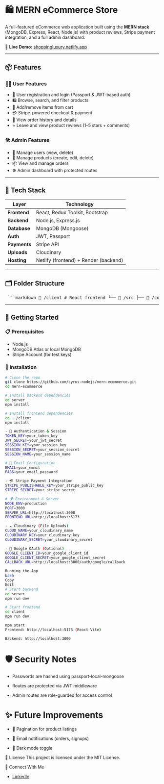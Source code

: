 # 🛍️ MERN eCommerce Store

A full-featured eCommerce web application built using the **MERN stack** (MongoDB, Express, React, Node.js) with product reviews, Stripe payment integration, and a full admin dashboard.

🔗 **Live Demo:** [shoppingluxury.netlify.app](https://shoppingluxury.netlify.app/)

---

## 📦 Features

### 🧑‍💻 User Features

- 🔐 User registration and login (Passport & JWT-based auth)
- 🛍️ Browse, search, and filter products
- 🛒 Add/remove items from cart
- 💳 Stripe-powered checkout & payment
- 📜 View order history and details
- ⭐ Leave and view product reviews (1–5 stars + comments)

### 🛠️ Admin Features

- 👤 Manage users (view, delete)
- 🛒 Manage products (create, edit, delete)
- 📦 View and manage orders
- ⚙️ Admin dashboard with protected routes

---

## 🧰 Tech Stack

| Layer        | Technology                        |
|-------------|------------------------------------|
| **Frontend**| React, Redux Toolkit, Bootstrap    |
| **Backend** | Node.js, Express.js                |
| **Database**| MongoDB (Mongoose)                 |
| **Auth**    | JWT, Passport                      |
| **Payments**| Stripe API                         |
| **Uploads** | Cloudinary                         |
| **Hosting** | Netlify (frontend) + Render (backend) |

---

## 🗂️ Folder Structure
<pre> ```markdown 📁 /client # React frontend └── 📁 /src ├── 📁 /components # Reusable UI components ├── 📁 /pages # React pages/routes (Home, Product, etc.) └── 📁 /redux # Redux Toolkit store and slices 📁 /server # Express backend ├── 📁 /controllers # Handles route logic (e.g. createOrder) ├── 📁 /routes # API routes (e.g. /api/products) ├── 📁 /models # Mongoose data models (User, Product, etc.) ├── 📁 /middlewares # Auth, error handling, etc. └── 📄 server.js # Backend entry point, server config ``` </pre>
---

## 🚀 Getting Started

### 📋 Prerequisites

- Node.js
- MongoDB Atlas or local MongoDB
- Stripe Account (for test keys)

### 🔧 Installation

```bash
# Clone the repo
git clone https://github.com/cyrus-nodejs/mern-ecommerce.git
cd mern-ecommerce

# Install backend dependencies
cd server
npm install

# Install frontend dependencies
cd ../client
npm install

```

```bash
- 🔐 Authentication & Session
TOKEN_KEY=your_token_key
JWT_SECRET=your_jwt_secret
SESSION_KEY=your_session_key
SESSION_SECRET=your_session_secret
SESSION_NAME=your_session_name

# 📧 Email Configuration
EMAIL=your_email
PASS=your_email_password

- 💳 Stripe Payment Integration
STRIPE_PUBLISHABLE_KEY=your_stripe_public_key
STRIPE_SECRET=your_stripe_secret

# 🌍 Environment & Server
NODE_ENV=production
PORT=3000
SERVER_URL=http://localhost:3000
FRONTEND_URL=http://localhost:5173

- ☁️ Cloudinary (File Uploads)
CLOUD_NAME=your_cloudinary_name
CLOUDINARY_KEY=your_cloudinary_key
CLOUDINARY_SECRET=your_cloudinary_secret

- 🔐 Google OAuth (Optional)
GOOGLE_CLIENT_ID=your_google_client_id
GOOGLE_CLIENT_SECRET=your_google_client_secret
CALLBACK_URL=http://localhost:3000/auth/google/callback

```

```bash
Running the App
bash
Copy
Edit
# Start backend
cd server
npm run dev

# Start frontend
cd client
npm run dev

npm start
Frontend: http://localhost:5173 (React Vite)

Backend: http://localhost:3000

```

# 🛡️ Security Notes

- Passwords are hashed using passport-local-mongoose

- Routes are protected via JWT middleware

- Admin routes are role-guarded for access control


# ✨ Future Improvements

- 📑 Pagination for product listings

- 📧 Email notifications (orders, signups)

- 🌙 Dark mode toggle

📄 License
This project is licensed under the MIT License.

💬 Connect With Me
- [LinkedIn](https://www.linkedin.com/in/emmanuel-adeyemi-464ba5227)




